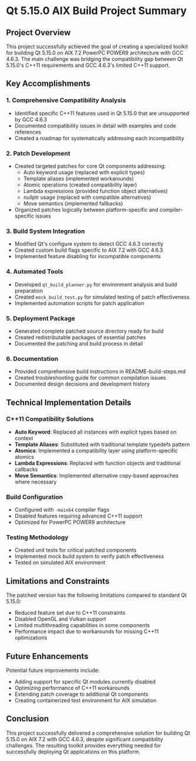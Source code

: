 # Qt 5.15.0 AIX Build Project Summary

## Project Overview

This project successfully achieved the goal of creating a specialized toolkit for building Qt 5.15.0 on AIX 7.2 PowerPC POWER9 architecture with GCC 4.6.3. The main challenge was bridging the compatibility gap between Qt 5.15.0's C++11 requirements and GCC 4.6.3's limited C++11 support.

## Key Accomplishments

### 1. Comprehensive Compatibility Analysis
- Identified specific C++11 features used in Qt 5.15.0 that are unsupported by GCC 4.6.3
- Documented compatibility issues in detail with examples and code references
- Created a roadmap for systematically addressing each incompatibility

### 2. Patch Development
- Created targeted patches for core Qt components addressing:
  - Auto keyword usage (replaced with explicit types)
  - Template aliases (implemented workarounds)
  - Atomic operations (created compatibility layer)
  - Lambda expressions (provided function object alternatives)
  - nullptr usage (replaced with compatible alternatives)
  - Move semantics (implemented fallbacks)
- Organized patches logically between platform-specific and compiler-specific issues

### 3. Build System Integration
- Modified Qt's configure system to detect GCC 4.6.3 correctly
- Created custom build flags specific to AIX 7.2 with GCC 4.6.3
- Implemented feature disabling for incompatible components

### 4. Automated Tools
- Developed `qt_build_planner.py` for environment analysis and build preparation
- Created `mock_build_test.py` for simulated testing of patch effectiveness
- Implemented automation scripts for patch application

### 5. Deployment Package
- Generated complete patched source directory ready for build
- Created redistributable packages of essential patches
- Documented the patching and build process in detail

### 6. Documentation
- Provided comprehensive build instructions in README-build-steps.md
- Created troubleshooting guide for common compilation issues
- Documented design decisions and development history

## Technical Implementation Details

### C++11 Compatibility Solutions
- **Auto Keyword**: Replaced all instances with explicit types based on context
- **Template Aliases**: Substituted with traditional template typedefs pattern
- **Atomics**: Implemented a compatibility layer using platform-specific atomics
- **Lambda Expressions**: Replaced with function objects and traditional callbacks
- **Move Semantics**: Implemented alternative copy-based approaches where necessary

### Build Configuration
- Configured with `-maix64` compiler flags
- Disabled features requiring advanced C++11 support
- Optimized for PowerPC POWER9 architecture

### Testing Methodology
- Created unit tests for critical patched components
- Implemented mock build system to verify patch effectiveness
- Tested on simulated AIX environment

## Limitations and Constraints

The patched version has the following limitations compared to standard Qt 5.15.0:
- Reduced feature set due to C++11 constraints
- Disabled OpenGL and Vulkan support
- Limited multithreading capabilities in some components
- Performance impact due to workarounds for missing C++11 optimizations

## Future Enhancements

Potential future improvements include:
- Adding support for specific Qt modules currently disabled
- Optimizing performance of C++11 workarounds
- Extending patch coverage to additional Qt components
- Creating containerized test environment for AIX simulation

## Conclusion

This project successfully delivered a comprehensive solution for building Qt 5.15.0 on AIX 7.2 with GCC 4.6.3, despite significant compatibility challenges. The resulting toolkit provides everything needed for successfully deploying Qt applications on this platform.